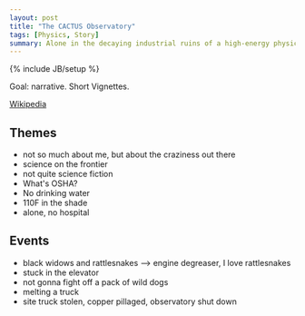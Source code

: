 ```yaml
---
layout: post
title: "The CACTUS Observatory"
tags: [Physics, Story]
summary: Alone in the decaying industrial ruins of a high-energy physics observatory.
---
```

{% include JB/setup %}

Goal: narrative. Short Vignettes.

[Wikipedia](https://en.wikipedia.org/wiki/CACTUS)

## Themes

* not so much about me, but about the craziness out there
* science on the frontier
* not quite science fiction
* What's OSHA?
* No drinking water
* 110F in the shade
* alone, no hospital

## Events

* black widows and rattlesnakes --> engine degreaser, I love rattlesnakes
* stuck in the elevator
* not gonna fight off a pack of wild dogs
* melting a truck
* site truck stolen, copper pillaged, observatory shut down
